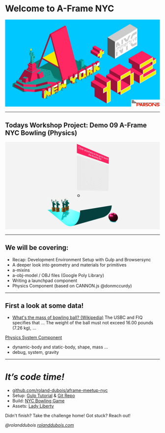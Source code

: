 # Welcome to A-Frame NYC
![inline,fit](images/aframeNYCmeetup169_102.jpg) 

---

## Todays Workshop Project: Demo 09 A-Frame NYC Bowling (Physics)
![inline,fit](images/Aframe_bowling.jpg) 

---

## We will be covering:

* Recap: Development Environment Setup with Gulp and Browsersync
* A deeper look into geometry and materials for primitives
* a-mixins
* a-obj-model / OBJ files (Google Poly Library)
* Writing a launchpad component
* Physics Component (based on CANNON.js @donmccurdy)

---

## First a look at some data!

* [What's the mass of bowling ball? (Wikipedia)](https://en.wikipedia.org/wiki/Bowling_ball) 
The USBC and FIQ specifies that ... The weight of the ball must not exceed 16.00 pounds (7.26 kg), ...

[Physics System Component](https://github.com/donmccurdy/aframe-physics-system)

* dynamic-body and static-body, shape, mass ...
* debug, system, gravity

---

# *It’s code time!* 

* [github.com/roland-dubois/aframe-meetup-nyc](https://roland-dubois.github.io/aframe-meetup-nyc/)
* Setup: [Gulp Tutorial](https://css-tricks.com/gulp-for-beginners/) & [Git Repo](https://github.com/zellwk/gulp-starter-csstricks)
* Build: [NYC Bowling Game](https://roland-dubois.github.io/aframe-meetup-nyc/demos/09_A-Frame_NYC_Bowling/app/)
* Assets: [Lady Liberty](https://poly.google.com/view/ef9Yd09Doxh)

Didn't finish? Take the challenge home! Got stuck? Reach out!

*@rolanddubois*
[*rolanddubois.com*](https://rolanddubois.com/)